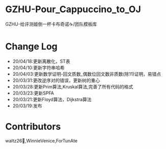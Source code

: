 # GZHU-Pour_Cappuccino_to_OJ

GZHU-给评测姬倒一杯卡布奇诺☕/团队模板库

# Change Log

- 20/04/18:更新离散化，ST表
- 20/04/10:更新字符串哈希
- 20/04/03:更新数学证明-回文质数_偶数位回文数非质数(除11)证明，易错点
- 20/03/31:更改逆序对的错误，更新树的重心
- 20/03/28:更新Prim算法,Kruskal算法,完善了所有代码的格式
- 20/03/23:更新SPFA
- 20/03/21:更新Floyd算法，Dijkstra算法
- 20/03/19:发布

# Contributors

waltz26🌟,WinnieVenice,ForTunAte
